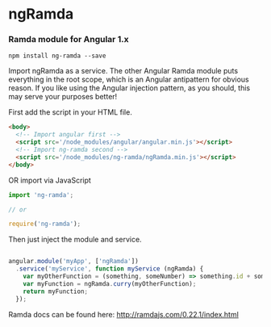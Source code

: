 # ngRamda

### Ramda module for Angular 1.x

``` npm install ng-ramda --save ```

Import ngRamda as a service. The other Angular Ramda module puts everything in the root scope, which is an Angular antipattern for obvious reason. If you like using the Angular injection pattern, as you should, this may serve your purposes better!

First add the script in your HTML file.
```html
<body>
  <!-- Import angular first -->
  <script src='/node_modules/angular/angular.min.js'></script>
  <!-- Import ng-ramda second -->
  <script src='/node_modules/ng-ramda/ngRamda.min.js'></script>
</body>
```

OR import via JavaScript

```javascript
import 'ng-ramda';

// or

require('ng-ramda');
```

Then just inject the module and service.

```javascript

angular.module('myApp', ['ngRamda'])
  .service('myService', function myService (ngRamda) {
    var myOtherFunction = (something, someNumber) => something.id + someNumber;
    var myFunction = ngRamda.curry(myOtherFunction);
    return myFunction;
  });
```

Ramda docs can be found here: http://ramdajs.com/0.22.1/index.html
